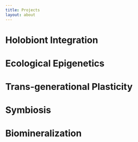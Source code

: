 ```yaml
---
title: Projects
layout: about
---
```


# Holobiont Integration

# Ecological Epigenetics

# Trans-generational Plasticity

# Symbiosis

# Biomineralization